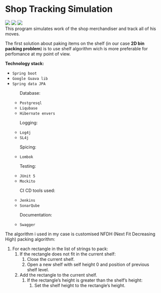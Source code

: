 # Shop Tracking Simulation

<img src="https://img.shields.io/badge/coverage-34%25-yellow"> <img src="https://img.shields.io/badge/version-1.0-blue"> <img src="https://img.shields.io/badge/sonarQube%20code%20quality-A-brightgreen">
</br>
This program simulates work of the shop merchandiser and track all of his moves.

The first solution about paking items on the shelf (in our case <b>2D bin packing problem</b>) is to use shelf algorithm 
wich is more preferable for perfomance at my point of view.
<p><b>Technology stack:</b></p>

<ul>
  <li><code>Spring boot</code></li> 
  <li><code>Google Guava lib</code></li>
  <li><code>Spring data JPA</code></li>
  
  <ol>Database:</ol><ul>
            <li><code>Postgresql</code></li>
            <li><code>Liqubase</code></li>
            <li><code>Hibernate envers</code></li>
  </ul>
  
  <ol>Logging:</ol><ul>
            <li><code>Log4j</code></li>
            <li><code>SL4j</code></li>
  </ul>
  <ol>Spicing:</ol><ul>
            <li><code>Lombok</code></li>
  </ul>
  <ol>Testing:</ol><ul>
            <li><code>JUnit 5</code></li>
            <li><code>Mockito</code></li>
  </ul>
  <ol>CI CD tools used:</ol><ul>
            <li><code>Jenkins</code></li>
            <li><code>SonarQube</code></li>
  </ul>
  
 <ol>Documentation:</ol><ul>
            <li><code>Swagger</code></li>
  </ul>
</ul>


The algorithm i used in my case is customised NFDH (Next Fit Decreasing High) packing algorithm: 
<ol>
<li>For each rectangle in the list of strings to pack:

<ol>
<li>If the rectangle does not fit in the current shelf:

<ol>
<li>Close the current shelf.</li>
<li>Open a new shelf with self height 0 and position of previous shelf level.</li>
</ol>
</li>
<li>Add the rectangle to the current shelf.

<ol>
<li>If the rectangle’s height is greater than the shelf’s height:

<ol>
<li>Set the shelf height to the rectangle’s height.</li>
</ol></li>
</ol></li>
</ol></li>


